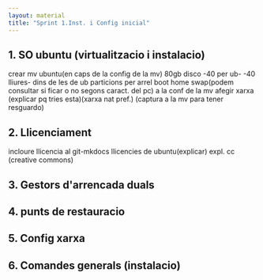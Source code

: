 ```yaml
---
layout: material
title: "Sprint 1.Inst. i Config inicial"
---
```


## 1. SO ubuntu (virtualitzacio i instalacio)
crear mv ubuntu(en caps de la config de la mv)
    80gb disco -40 per ub- -40 lliures-
    dins de les de ub particions per
        arrel
        boot
        home
        swap(podem consultar si ficar o no segons caract. del pc)
    a la conf de la mv afegir xarxa (explicar pq tries esta)(xarxa nat pref.)
    (captura a la mv para tener resguardo)

## 2. Llicenciament
incloure llicencia al git-mkdocs
llicencies de ubuntu(explicar)
expl. cc (creative commons)


## 3. Gestors d'arrencada duals



## 4. punts de restauracio



## 5. Config xarxa



## 6. Comandes generals (instalacio)



